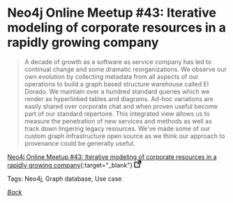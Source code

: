 # Neo4j Online Meetup #43: Iterative modeling of corporate resources in a rapidly growing company

> A decade of growth as a software as service company has led to continual change and some dramatic reorganizations. We observe our own evolution by collecting metadata from all aspects of our operations to build a graph based structure warehouse called El Dorado. We maintain over a hundred standard queries which we render as hyperlinked tables and diagrams. Ad-hoc variations are easily shared over corporate chat and when proven useful become part of our standard repertoire. This integrated view allows us to measure the penetration of new services and methods as well as track down lingering legacy resources. We’ve made some of our custom graph infrastructure open source as we think our approach to provenance could be generally useful.

[Neo4j Online Meetup #43: Iterative modeling of corporate resources in a rapidly growing company](https://www.youtube.com/watch?v=E0N138ThyMI){:target="_blank"} ![external redirect](../../img/ext-redir.png)

Tags: Neo4j, Graph database, Use case

[_Back_](../)
